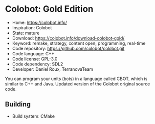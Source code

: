 # Colobot: Gold Edition

- Home: https://colobot.info/
- Inspiration: Colobot
- State: mature
- Download: https://colobot.info/download-colobot-gold/
- Keyword: remake, strategy, content open, programming, real-time
- Code repository: https://github.com/colobot/colobot.git
- Code language: C++
- Code license: GPL-3.0
- Code dependency: SDL2
- Developer: Daniel Roux, TerranovaTeam

You can program your units (bots) in a language called CBOT, which is similar to C++ and Java.
Updated version of the Colobot original source code.

## Building

- Build system: CMake
